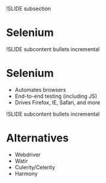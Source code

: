 !SLIDE subsection

# Selenium #

!SLIDE subcontent bullets incremental

# Selenium #

* Automates browsers
* End-to-end testing (including JS)
* Drives Firefox, IE, Safari, and more

!SLIDE subcontent bullets incremental

# Alternatives #

* Webdriver
* Watir
* Culerity/Celerity
* Harmony
